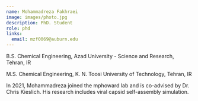```yaml
---
name: Mohammadreza Fakhraei
image: images/photo.jpg
description: PhD. Student
role: phd
links:
  email: mzf0069@auburn.edu
---
```


B.S. Chemical Engineering, Azad University - Science and Research, Tehran, IR

M.S. Chemical Engineering, K. N. Toosi University of Technology, Tehran, IR

In 2021, Mohammadreza joined the mphoward lab and is co-advised by Dr. Chris Kieslich. His research includes viral capsid self-assembly simulation. 